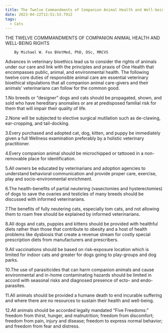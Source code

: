 ```yaml
---
title: The Twelve Commandments of Companion Animal Health and Well-being Rights
date: 2023-04-22T12:51:53.791Z
tags:
  - Cats
---
```

THE TWELVE COMMMANDMENTS OF COMPANION ANIMAL
                         HEALTH AND WELL-BEING RIGHTS


        By Michael W. Fox BVetMed, PhD, DSc, MRCVS
 Advances in veterinary bioethics lead us to consider the rights of animals under our care and link with the principles and praxis of One Health that encompasses public, animal, and environmental health. The following twelve core duties of responsible animal care are essential veterinary bioethical stipulations that all companion animal care-givers and their animals’ veterinarians can follow for the common good. 

1.No breeds or “designer” dogs and cats should be propagated, shown, and sold who have hereditary anomalies or are at predisposed familial risk for them that will impair their quality of life. 


2.None will be subjected to elective surgical mutilation such as de-clawing, ear-cropping, and tail-docking.


3.Every purchased and adopted cat, dog, kitten, and puppy be immediately given a full Wellness examination preferably by a holistic veterinary practitioner.


4.Every companion animal should be microchipped or tattooed in a non-removable place for identification.


5.All owners be educated by veterinarians and adoption agencies to understand behavioral communication and provide proper care, exercise, play and socio-environmental enrichment.


6.The health-benefits of partial neutering (vasectomies and hysterectomies) of dogs to save the ovaries and testicles of many breeds should be discussed with informed veterinarians.


7.The benefits of fully neutering cats, especially tom cats, and not allowing them to roam free should be explained by informed veterinarians.


8.All dogs and cats, puppies and kittens should be provided with healthful diets rather than those that contribute to obesity and a host of health problems like dysbiosis that create a revenue stream for costly special prescription diets from manufacturers and prescribers.


9.All vaccinations should be based on risk-exposure location which is limited for indoor cats and greater for dogs going to play-groups and dog parks.


10.The use of parasiticides that can harm companion animals and cause environmental and in-home contaminating hazards should be limited in accord with seasonal risks and diagnosed presence of ecto- and endo-parasites.


11.All animals should be provided a humane death to end incurable suffering and where there are no resources to sustain their health and well-being.


12.All animals should be accorded legally mandated “Five Freedoms:” freedom from thirst, hunger, and malnutrition; freedom from discomfort; freedom from pain, injury and disease; freedom to express normal behavior; and freedom from fear and distress.
